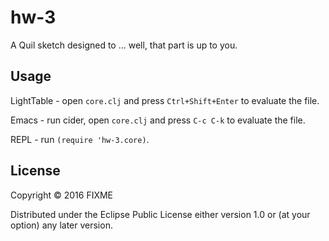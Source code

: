 # hw-3

A Quil sketch designed to ... well, that part is up to you.

## Usage

LightTable - open `core.clj` and press `Ctrl+Shift+Enter` to evaluate the file.

Emacs - run cider, open `core.clj` and press `C-c C-k` to evaluate the file.

REPL - run `(require 'hw-3.core)`.

## License

Copyright © 2016 FIXME

Distributed under the Eclipse Public License either version 1.0 or (at
your option) any later version.
